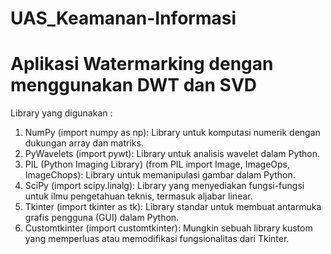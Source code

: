 # UAS_Keamanan-Informasi
# Aplikasi Watermarking dengan menggunakan DWT dan SVD

Library yang digunakan :
1. NumPy (import numpy as np): Library untuk komputasi numerik dengan dukungan array dan matriks.
2. PyWavelets (import pywt): Library untuk analisis wavelet dalam Python.
3. PIL (Python Imaging Library) (from PIL import Image, ImageOps, ImageChops): Library untuk memanipulasi gambar dalam Python.
4. SciPy (import scipy.linalg): Library yang menyediakan fungsi-fungsi untuk ilmu pengetahuan teknis, termasuk aljabar linear.
5. Tkinter (import tkinter as tk): Library standar untuk membuat antarmuka grafis pengguna (GUI) dalam Python.
6. Customtkinter (import customtkinter): Mungkin sebuah library kustom yang memperluas atau memodifikasi fungsionalitas dari Tkinter.
